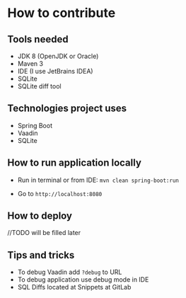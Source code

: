 # How to contribute

## Tools needed

* JDK 8 (OpenJDK or Oracle)
* Maven 3
* IDE (I use JetBrains IDEA)
* SQLite
* SQLite diff tool

## Technologies project uses

* Spring Boot
* Vaadin
* SQLite

## How to run application locally

* Run in terminal or from IDE:
``` mvn clean spring-boot:run ``` 

* Go to ``` http://localhost:8080 ```

## How to deploy
//TODO will be filled later

## Tips and tricks

* To debug Vaadin add ``` ?debug ``` to URL
* To debug application use debug mode in IDE 
* SQL Diffs located at Snippets at GitLab
